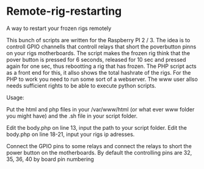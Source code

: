 # Remote-rig-restarting
A way to restart your frozen rigs remotely

This bunch of scripts are written for the Raspberry PI 2 / 3.  The idea is to controll GPIO channells that controll relays that short the poverbutton pinns on your rigs motherboards.  The script makes the frozen rig think that the pover button is pressed for 6 seconds, released for 10 sec and pressed again for one sec, thus rebootting a rig that has frozen.  The PHP script acts as a front end for this, it allso shows the total hashrate of the rigs.  For the PHP to work you need to run some sort of a webserver.  The www user allso needs sufficient rights to be able to execute python scripts.

Usage:

Put the html and php files in your /var/www/html (or what ever www folder you might have) and the .sh file in your script folder.

Edit the body.php on line 13, input the path to your script folder.
Edit the body.php on line 18-21, input your rigs ip adresses.

Connect the GPIO pins to some relays and connect the relays to short the power button on the motherboards.
By default the controlling pins are 32, 35, 36, 40 by board pin numbering

